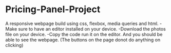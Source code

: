 # Pricing-Panel-Project
A responsive webpage build using css, flexbox, media queries and html.
-Make sure to have an editor installed on your device.
-Download the photos file on your device.
-Copy the code run it on the editor.
 And you should be able to see the webpage.
(The buttons on the page donot do anything on clicking)
